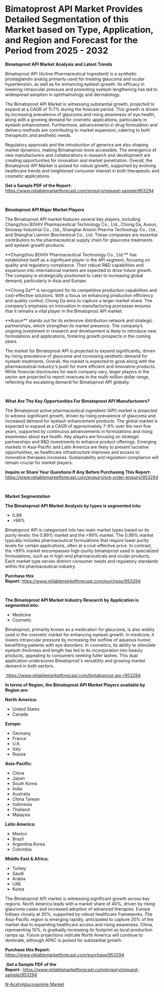 <p><h1>Bimatoprost API Market Provides Detailed Segmentation of this Market based on Type, Application, and Region and Forecast for the Period from 2025 - 2032</h1></p><p><strong>Bimatoprost API Market Analysis and Latest Trends</strong></p>
<p><p>Bimatoprost API (Active Pharmaceutical Ingredient) is a synthetic prostaglandin analog primarily used for treating glaucoma and ocular hypertension, as well as for enhancing eyelash growth. Its efficacy in lowering intraocular pressure and promoting eyelash lengthening has led to widespread adoption in ophthalmology and dermatology.</p><p>The Bimatoprost API Market is witnessing substantial growth, projected to expand at a CAGR of 11.7% during the forecast period. This growth is driven by increasing prevalence of glaucoma and rising awareness of eye health, along with a growing demand for cosmetic applications, particularly in eyelash enhancement. Furthermore, advancements in drug formulation and delivery methods are contributing to market expansion, catering to both therapeutic and aesthetic needs.</p><p>Regulatory approvals and the introduction of generics are also shaping market dynamics, making Bimatoprost more accessible. The emergence of new manufacturers and collaborations in research and development are creating opportunities for innovation and market penetration. Overall, the Bimatoprost API Market is poised for robust growth, supported by evolving healthcare trends and heightened consumer interest in both therapeutic and cosmetic applications.</p></p>
<p><strong>Get a Sample PDF of the Report:&nbsp;</strong> <a href="https://www.reliablemarketforecast.com/enquiry/request-sample/953294?utm_campaign=1842&utm_medium=2&utm_source=Github&utm_content=ia&utm_term=01022025&utm_id=bimatoprost-api">https://www.reliablemarketforecast.com/enquiry/request-sample/953294</a></p>
<p>&nbsp;</p>
<p><strong>Bimatoprost API Major Market Players</strong></p>
<p><p>The Bimatoprost API market features several key players, including Changzhou BOHIV Pharmaceutical Technology Co., Ltd., Chong Da, Ausun, Sinoway Industrial Co., Ltd., Shanghai Ansion Pharma Technology Co., Ltd., and Shanghai Lianmin Biochemical Co., Ltd. These companies are essential contributors to the pharmaceutical supply chain for glaucoma treatments and eyelash growth products.</p><p>**Changzhou BOHIV Pharmaceutical Technology Co., Ltd.** has established itself as a significant player in the API segment, focusing on quality and regulatory compliance. Their robust R&D capabilities and expansion into international markets are expected to drive future growth. The company is strategically positioned to cater to increasing global demand, particularly in Asia and Europe.</p><p>**Chong Da** is recognized for its competitive production capabilities and cost-effective solutions. With a focus on enhancing production efficiency and quality control, Chong Da aims to capture a larger market share. The company’s emphasis on innovation in manufacturing processes ensures that it remains a vital player in the Bimatoprost API market.</p><p>**Ausun** stands out for its extensive distribution network and strategic partnerships, which strengthen its market presence. The company’s ongoing investment in research and development is likely to introduce new formulations and applications, fostering growth prospects in the coming years.</p><p>The market for Bimatoprost API is projected to expand significantly, driven by rising prevalence of glaucoma and increasing aesthetic demand for eyelash treatments. Overall, the market is expected to grow along with the pharmaceutical industry's push for more efficient and innovative products. While financial disclosures for each company vary, larger players in the sector are projected to report revenues in the multi-million dollar range, reflecting the escalating demand for Bimatoprost API globally.</p></p>
<p>&nbsp;</p>
<p><strong>What Are The Key Opportunities For Bimatoprost API Manufacturers?</strong></p>
<p><p>The Bimatoprost active pharmaceutical ingredient (API) market is projected to witness significant growth, driven by rising prevalence of glaucoma and increased demand for eyelash enhancement products. The global market is expected to expand at a CAGR of approximately 7-9% over the next five years, supported by continuous advancements in formulations and rising awareness about eye health. Key players are focusing on strategic partnerships and R&D investments to enhance product offerings. Emerging markets in Asia-Pacific and Latin America are likely to present lucrative opportunities, as healthcare infrastructure improves and access to innovative therapies increases. Sustainability and regulation compliance will remain crucial for market players.</p></p>
<p><strong>Inquire or Share Your Questions If Any Before Purchasing This Report:</strong> <a href="https://www.reliablemarketforecast.com/enquiry/pre-order-enquiry/953294?utm_campaign=1842&utm_medium=2&utm_source=Github&utm_content=ia&utm_term=01022025&utm_id=bimatoprost-api">https://www.reliablemarketforecast.com/enquiry/pre-order-enquiry/953294</a></p>
<p>&nbsp;</p>
<p><strong>Market Segmentation</strong></p>
<p><strong>The Bimatoprost API Market Analysis by types is segmented into:</strong></p>
<p><ul><li>0.99</li><li>>99%</li></ul></p>
<p><p>Bimatoprost API is categorized into two main market types based on its purity levels: the 0.99% market and the >99% market. The 0.99% market typically includes pharmaceutical formulations that require lower purity levels for certain applications, often at a cost-effective price. In contrast, the >99% market encompasses high-purity bimatoprost used in specialized formulations, such as in high-end pharmaceuticals and ocular products. Each market type serves distinct consumer needs and regulatory standards within the pharmaceutical industry.</p></p>
<p><strong>Purchase this Report:&nbsp;</strong><a href="https://www.reliablemarketforecast.com/purchase/953294?utm_campaign=1842&utm_medium=2&utm_source=Github&utm_content=ia&utm_term=01022025&utm_id=bimatoprost-api">https://www.reliablemarketforecast.com/purchase/953294</a></p>
<p>&nbsp;</p>
<p><strong>The Bimatoprost API Market Industry Research by Application is segmented into:</strong></p>
<p><ul><li>Medicine</li><li>Cosmetic</li></ul></p>
<p><p>Bimatoprost, primarily known as a medication for glaucoma, is also widely used in the cosmetic market for enhancing eyelash growth. In medicine, it lowers intraocular pressure by increasing the outflow of aqueous humor, benefitting patients with eye disorders. In cosmetics, its ability to stimulate eyelash thickness and length has led to its incorporation into beauty products, appealing to consumers seeking fuller lashes. This dual application underscores Bimatoprost's versatility and growing market demand in both sectors.</p></p>
<p><a href="https://www.reliablemarketforecast.com/bimatoprost-api-r953294?utm_campaign=1842&utm_medium=2&utm_source=Github&utm_content=ia&utm_term=01022025&utm_id=bimatoprost-api">&nbsp;https://www.reliablemarketforecast.com/bimatoprost-api-r953294</a></p>
<p><strong>In terms of Region, the Bimatoprost API Market Players available by Region are:</strong></p>
<p>
    <p> <strong> North America: </strong>
        <ul>
            <li>United States</li>
            <li>Canada</li>
        </ul>
        </p> 
    <p> <strong> Europe: </strong>
        <ul>
            <li>Germany</li>
            <li>France</li>
            <li>U.K.</li>
            <li>Italy</li>
            <li>Russia</li>
        </ul>
        </p> 
    <p> <strong> Asia-Pacific: </strong>
        <ul>
            <li>China</li>
            <li>Japan</li>
            <li>South Korea</li>
            <li>India</li>
            <li>Australia</li>
            <li>China Taiwan</li>
            <li>Indonesia</li>
            <li>Thailand</li>
            <li>Malaysia</li>
        </ul>
        </p> 
    <p> <strong> Latin America: </strong>
        <ul>
            <li>Mexico</li>
            <li>Brazil</li>
            <li>Argentina Korea</li>
            <li>Colombia</li>
        </ul>
        </p> 
    <p> <strong> Middle East & Africa: </strong>
        <ul>
            <li>Turkey</li>
            <li>Saudi</li>
            <li>Arabia</li>
            <li>UAE</li>
            <li>Korea</li>
        </ul>
    </p>
    </p>
<p><p>The Bimatoprost API market is witnessing significant growth across key regions. North America leads with a market share of 40%, driven by rising glaucoma cases and increased adoption of advanced therapies. Europe follows closely at 30%, supported by robust healthcare frameworks. The Asia-Pacific region is emerging rapidly, anticipated to capture 20% of the market due to expanding healthcare access and rising awareness. China, representing 10%, is gradually increasing its footprint as local production ramps up. Future projections indicate North America will continue to dominate, although APAC is poised for substantial growth.</p></p>
<p><strong>Purchase this Report: </strong><a href="https://www.reliablemarketforecast.com/purchase/953294?utm_campaign=1842&utm_medium=2&utm_source=Github&utm_content=ia&utm_term=01022025&utm_id=bimatoprost-api">https://www.reliablemarketforecast.com/purchase/953294</a></p>
<p>&nbsp;<strong>Get a Sample PDF of the Report:&nbsp;&nbsp;</strong><a href="https://www.reliablemarketforecast.com/enquiry/request-sample/953294?utm_campaign=1842&utm_medium=2&utm_source=Github&utm_content=ia&utm_term=01022025&utm_id=bimatoprost-api">https://www.reliablemarketforecast.com/enquiry/request-sample/953294</a></p>
<p><strong></strong></p>
<p><p><a href="https://github.com/gulaimolin/Market-Research-Report-List-7/blob/main/n-acetylglucosamine-market.md?utm_campaign=1842&utm_medium=2&utm_source=Github&utm_content=ia&utm_term=01022025&utm_id=bimatoprost-api">N-Acetylglucosamine Market</a></p></p>